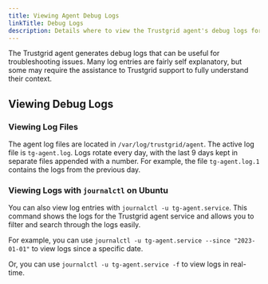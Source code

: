 ```yaml
---
title: Viewing Agent Debug Logs
linkTitle: Debug Logs
description: Details where to view the Trustgrid agent's debug logs for troubleshooting purposes
---
```


The Trustgrid agent generates debug logs that can be useful for troubleshooting issues. Many log entries are fairly self explanatory, but some may require the assistance to Trustgrid support to fully understand their context.

## Viewing Debug Logs
### Viewing Log Files
The agent log files are located in `/var/log/trustgrid/agent`. The active log file is `tg-agent.log`. Logs rotate every day, with the last 9 days kept in separate files appended with a number. For example, the file `tg-agent.log.1` contains the logs from the previous day.

### Viewing Logs with `journalctl` on Ubuntu
You can also view log entries with `journalctl -u tg-agent.service`. This command shows the logs for the Trustgrid agent service and allows you to filter and search through the logs easily. 

For example, you can use `journalctl -u tg-agent.service --since "2023-01-01"` to view logs since a specific date.

Or, you can use `journalctl -u tg-agent.service -f` to view logs in real-time.